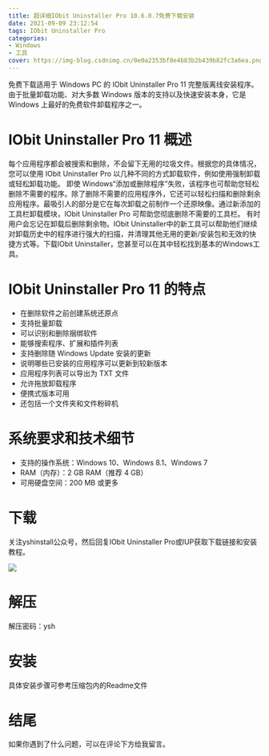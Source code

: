 ```yaml
---
title: 超详细IObit Uninstaller Pro 10.6.0.7免费下载安装
date: 2021-09-09 23:12:54
tags: IObit Uninstaller Pro
categories: 
- Windows
- 工具
cover: https://img-blog.csdnimg.cn/0e0a2353bf8e4b83b2b439b82fc3a6ea.png
---
```


免费下载适用于 Windows PC 的 IObit Uninstaller Pro 11 完整版离线安装程序。由于批量卸载功能、对大多数 Windows 版本的支持以及快速安装本身，它是 Windows 上最好的免费软件卸载程序之一。

# IObit Uninstaller Pro 11 概述
每个应用程序都会被搜索和删除，不会留下无用的垃圾文件。根据您的具体情况，您可以使用 IObit Uninstaller Pro 以几种不同的方式卸载软件，例如使用强制卸载或轻松卸载功能。
即使 Windows“添加或删除程序”失败，该程序也可帮助您轻松删除不需要的程序。除了删除不需要的应用程序外，它还可以轻松扫描和删除剩余应用程序。最吸引人的部分是它在每次卸载之前制作一个还原映像。通过新添加的工具栏卸载模块，IObit Uninstaller Pro 可帮助您彻底删除不需要的工具栏。
有时用户会忘记在卸载后删除剩余物。IObit Uninstaller中的新工具可以帮助他们继续对卸载历史中的程序进行强大的扫描，并清理其他无用的更新/安装包和无效的快捷方式等。下载IObit Uninstaller，您甚至可以在其中轻松找到基本的Windows工具。

# IObit Uninstaller Pro 11 的特点
- 在删除软件之前创建系统还原点
- 支持批量卸载
- 可以识别和删除捆绑软件
- 能够搜索程序、扩展和插件列表
- 支持删除随 Windows Update 安装的更新
- 说明哪些已安装的应用程序可以更新到较新版本
- 应用程序列表可以导出为 TXT 文件
- 允许拖放卸载程序
- 便携式版本可用
- 还包括一个文件夹和文件粉碎机

# 系统要求和技术细节
- 支持的操作系统：Windows 10、Windows 8.1、Windows 7
- RAM（内存）：2 GB RAM（推荐 4 GB）
- 可用硬盘空间：200 MB 或更多

# 下载
关注yshinstall公众号，然后回复IObit Uninstaller Pro或IUP获取下载链接和安装教程。

![](https://img-blog.csdnimg.cn/f824f9d6c4ca40549a3d02de1938c17c.jpg#pic_center)

# 解压
解压密码：ysh

# 安装
具体安装步骤可参考压缩包内的Readme文件

# 结尾
如果你遇到了什么问题，可以在评论下方给我留言。















